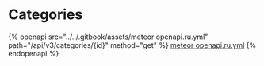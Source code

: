 # Categories

{% openapi src="../../.gitbook/assets/meteor openapi.ru.yml" path="/api/v3/categories/{id}" method="get" %}
[meteor openapi.ru.yml](<../../.gitbook/assets/meteor openapi.ru.yml>)
{% endopenapi %}
